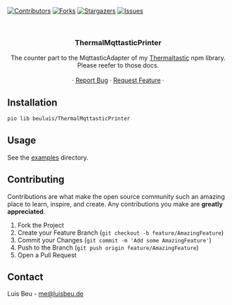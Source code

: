 [![Contributors][contributors-shield]][contributors-url]
[![Forks][forks-shield]][forks-url]
[![Stargazers][stars-shield]][stars-url]
[![Issues][issues-shield]][issues-url]

<!-- PROJECT HEADER -->
<br />
<p align="center">
  <h3 align="center">ThermalMqttasticPrinter</h3>

  <p align="center">
    The counter part to the MqttasticAdapter of my <a href="https://www.npmjs.com/package/@beuluis/thermaltastic">Thermaltastic</a> npm library. Please reefer to those docs.
    <br />
    <br />
    ·
    <a href="https://github.com/beuluis/ThermalMqttasticPrinter/issues">Report Bug</a>
    ·
    <a href="https://github.com/beuluis/ThermalMqttasticPrinter/issues">Request Feature</a>
    ·
  </p>
</p>

## Installation

```bash
pio lib beuluis/ThermalMqttasticPrinter
```

## Usage

See the [examples](https://github.com/beuluis/ThermalMqttasticPrinter/tree/main/examples) directory.

<!-- CONTRIBUTING -->

## Contributing

Contributions are what make the open source community such an amazing place to learn, inspire, and create. Any contributions you make are **greatly appreciated**.

1. Fork the Project
2. Create your Feature Branch (`git checkout -b feature/AmazingFeature`)
3. Commit your Changes (`git commit -m 'Add some AmazingFeature'`)
4. Push to the Branch (`git push origin feature/AmazingFeature`)
5. Open a Pull Request

<!-- CONTACT -->

## Contact

Luis Beu - me@luisbeu.de

<!-- MARKDOWN LINKS & IMAGES -->
<!-- https://www.markdownguide.org/basic-syntax/#reference-style-links -->

[contributors-shield]: https://img.shields.io/github/contributors/beuluis/ThermalMqttasticPrinter.svg?style=flat-square
[contributors-url]: https://github.com/beuluis/ThermalMqttasticPrinter/graphs/contributors
[forks-shield]: https://img.shields.io/github/forks/beuluis/ThermalMqttasticPrinter.svg?style=flat-square
[forks-url]: https://github.com/beuluis/ThermalMqttasticPrinter/network/members
[stars-shield]: https://img.shields.io/github/stars/beuluis/ThermalMqttasticPrinter.svg?style=flat-square
[stars-url]: https://github.com/beuluis/ThermalMqttasticPrinter/stargazers
[issues-shield]: https://img.shields.io/github/issues/beuluis/ThermalMqttasticPrinter.svg?style=flat-square
[issues-url]: https://github.com/beuluis/ThermalMqttasticPrinter/issues
[license-shield]: https://img.shields.io/github/license/beuluis/ThermalMqttasticPrinter.svg?style=flat-square